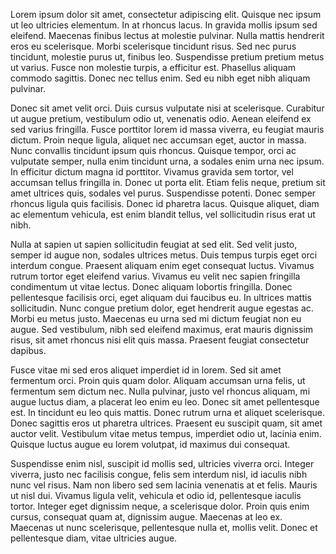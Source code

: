 Lorem ipsum dolor sit amet, consectetur adipiscing elit. Quisque nec ipsum ut leo ultricies elementum. In at rhoncus lacus. In gravida mollis ipsum sed eleifend. Maecenas finibus lectus at molestie pulvinar. Nulla mattis hendrerit eros eu scelerisque. Morbi scelerisque tincidunt risus. Sed nec purus tincidunt, molestie purus ut, finibus leo. Suspendisse pretium pretium metus ut varius. Fusce non molestie turpis, a efficitur est. Phasellus aliquam commodo sagittis. Donec nec tellus enim. Sed eu nibh eget nibh aliquam pulvinar.

Donec sit amet velit orci. Duis cursus vulputate nisi at scelerisque. Curabitur ut augue pretium, vestibulum odio ut, venenatis odio. Aenean eleifend ex sed varius fringilla. Fusce porttitor lorem id massa viverra, eu feugiat mauris dictum. Proin neque ligula, aliquet nec accumsan eget, auctor in massa. Nunc convallis tincidunt ipsum quis rhoncus. Quisque tempor, orci ac vulputate semper, nulla enim tincidunt urna, a sodales enim urna nec ipsum. In efficitur dictum magna id porttitor. Vivamus gravida sem tortor, vel accumsan tellus fringilla in. Donec ut porta elit. Etiam felis neque, pretium sit amet ultrices quis, sodales vel purus. Suspendisse potenti. Donec semper rhoncus ligula quis facilisis. Donec id pharetra lacus. Quisque aliquet, diam ac elementum vehicula, est enim blandit tellus, vel sollicitudin risus erat ut nibh.

Nulla at sapien ut sapien sollicitudin feugiat at sed elit. Sed velit justo, semper id augue non, sodales ultrices metus. Duis tempus turpis eget orci interdum congue. Praesent aliquam enim eget consequat luctus. Vivamus rutrum tortor eget eleifend varius. Vivamus eu velit nec sapien fringilla condimentum ut vitae lectus. Donec aliquam lobortis fringilla. Donec pellentesque facilisis orci, eget aliquam dui faucibus eu. In ultrices mattis sollicitudin. Nunc congue pretium dolor, eget hendrerit augue egestas ac. Morbi eu metus justo. Maecenas eu urna sed mi dictum feugiat non eu augue. Sed vestibulum, nibh sed eleifend maximus, erat mauris dignissim risus, sit amet rhoncus nisi elit quis massa. Praesent feugiat consectetur dapibus.

Fusce vitae mi sed eros aliquet imperdiet id in lorem. Sed sit amet fermentum orci. Proin quis quam dolor. Aliquam accumsan urna felis, ut fermentum sem dictum nec. Nulla pulvinar, justo vel rhoncus aliquam, mi augue luctus diam, a placerat leo enim eu leo. Donec sit amet pellentesque est. In tincidunt eu leo quis mattis. Donec rutrum urna et aliquet scelerisque. Donec sagittis eros ut pharetra ultrices. Praesent eu suscipit quam, sit amet auctor velit. Vestibulum vitae metus tempus, imperdiet odio ut, lacinia enim. Quisque luctus augue eu lorem volutpat, id maximus dui consequat.

Suspendisse enim nisl, suscipit id mollis sed, ultricies viverra orci. Integer viverra, justo nec facilisis congue, felis sem interdum nisl, id iaculis nibh nunc vel risus. Nam non libero sed sem lacinia venenatis at et felis. Mauris ut nisl dui. Vivamus ligula velit, vehicula et odio id, pellentesque iaculis tortor. Integer eget dignissim neque, a scelerisque dolor. Proin quis enim cursus, consequat quam at, dignissim augue. Maecenas at leo ex. Maecenas ut nunc scelerisque, pellentesque nulla et, mollis velit. Donec et pellentesque diam, vitae ultricies augue.